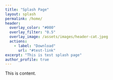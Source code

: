 ```yaml
---
title: "Splash Page"
layout: splash
permalink: /home/
header:
  overlay_color: "#000"
  overlay_filter: "0.5"
  overlay_image: /assets/images/header-cat.jpeg
  actions:
    - label: "Download"
      url: "#test-link"
excerpt: "This is test splash page"
author_profile: true
---
```


This is content.
